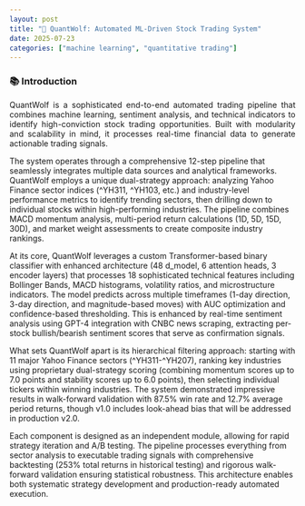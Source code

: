 ```yaml
---
layout: post
title: "🐺 QuantWolf: Automated ML-Driven Stock Trading System"
date: 2025-07-23
categories: ["machine learning", "quantitative trading"]
---
```


### 📚 Introduction
QuantWolf is a sophisticated end-to-end automated trading pipeline that combines machine learning, sentiment analysis, and technical indicators to identify high-conviction stock trading opportunities. Built with modularity and scalability in mind, it processes real-time financial data to generate actionable trading signals.

The system operates through a comprehensive 12-step pipeline that seamlessly integrates multiple data sources and analytical frameworks. QuantWolf employs a unique dual-strategy approach: analyzing Yahoo Finance sector indices (^YH311, ^YH103, etc.) and industry-level performance metrics to identify trending sectors, then drilling down to individual stocks within high-performing industries. The pipeline combines MACD momentum analysis, multi-period return calculations (1D, 5D, 15D, 30D), and market weight assessments to create composite industry rankings.

At its core, QuantWolf leverages a custom Transformer-based binary classifier with enhanced architecture (48 d_model, 6 attention heads, 3 encoder layers) that processes 18 sophisticated technical features including Bollinger Bands, MACD histograms, volatility ratios, and microstructure indicators. The model predicts across multiple timeframes (1-day direction, 3-day direction, and magnitude-based moves) with AUC optimization and confidence-based thresholding. This is enhanced by real-time sentiment analysis using GPT-4 integration with CNBC news scraping, extracting per-stock bullish/bearish sentiment scores that serve as confirmation signals.

What sets QuantWolf apart is its hierarchical filtering approach: starting with 11 major Yahoo Finance sectors (^YH311-^YH207), ranking key industries using proprietary dual-strategy scoring (combining momentum scores up to 7.0 points and stability scores up to 6.0 points), then selecting individual tickers within winning industries. The system demonstrated impressive results in walk-forward validation with 87.5% win rate and 12.7% average period returns, though v1.0 includes look-ahead bias that will be addressed in production v2.0.

Each component is designed as an independent module, allowing for rapid strategy iteration and A/B testing. The pipeline processes everything from sector analysis to executable trading signals with comprehensive backtesting (253% total returns in historical testing) and rigorous walk-forward validation ensuring statistical robustness. This architecture enables both systematic strategy development and production-ready automated execution.
<style>
/* Only justify paragraphs under the Introduction section */
h3 + p, 
.content p {
  text-align: justify !important;
  text-justify: inter-word;
}

### 🚀 Key Highlights

* **Hierarchical Analysis Framework:** Top-down approach from 11 sectors → key industries → individual stocks
  
* **Multi-Modal Signal Fusion:** Combines sentiment (GPT-4), technical (MACD/RSI), and ML predictions
  
* **Custom Scoring Algorithms:** Proprietary industry ranking system with momentum and stability metrics
  
* **Advanced ML Pipeline:** Transformer-based predictions with AUC validation and confidence scoring
  
* **Production-Ready Architecture:** Modular design with comprehensive error handling and logging
  
* **Rigorous Validation:** Walk-forward testing showing 87.5% win rate across multiple time periods
  
* **Smart Risk Management:** Dynamic position sizing with ML signal-weighted allocation strategies

### 🏗️ System Architecture
Pipeline Overview
The QuantWolf system operates through a 12-step modular pipeline:

| Step | Module | Description |
|------|--------|-------------|
| 1 | News Scraping | CNBC financial news scraping using custom scrapers with JSON storage |
| 2 | Sentiment Analysis | GPT-4 sentiment scoring on news articles for stock-specific bullish/bearish signals |
| 3.1 | Sector Performance | Yahoo Finance sector indices analysis (^YH311-^YH207) for 1D, 5D, 15D, 30D returns |
| 3.2 | Industry Analysis | MACD and yield analysis across key industries with market weight calculations |
| 3.3 | Industry Ranking | Proprietary dual-strategy scoring: Short-term (7.0 max) + Long-term (6.0 max) composite scores |
| 4 | Ticker Selection | Individual stock filtering within top-ranked industries using technical indicators |
| 5 | Sentiment Integration | Merge news sentiment scores with technically filtered stock candidates |
| 6 | Technical Validation | MACD, RSI, SMA confirmation signals for final stock selection |
| 7 | ML Signal Generation | Transformer-based predictions (1-day, 3-day, magnitude) with AUC scoring |
| 8 | ML Filtering | Confidence-based filtering using prediction thresholds and signal strength |
| 9 | Signal Fusion | Combine sentiment, technical, and ML signals into composite conviction scores |
| 10 | Smart Allocation | ML signal-weighted position sizing with risk constraints and diversification |
| 11 | Backtesting Engine | Comprehensive performance analysis with Sharpe ratio, drawdown, win rate metrics |
| 12 | Walk-Forward Validation | Time-series simulation to validate strategy robustness and eliminate look-ahead bias |

### 🧠 Technical Innovation

### Proprietary Industry Ranking System

* **Dual-Strategy Scoring:** Short-term momentum (max 7.0) + Long-term stability (max 6.0)
* **Multi-Period Analysis:** 1D, 5D, 15D, 30D return calculations with MACD confirmation
* **Market Weight Integration:** Yahoo Finance industry data with YTD performance metrics
* **Hierarchical Filtering:** Sector → Industry → Individual stock selection process

### 🤖 Machine Learning Architecture

* **Model:** Custom Transformer-based binary classifier (d_model=48, nhead=6, num_layers=3)
* **Features:** 18 sophisticated technical indicators including multi-timeframe momentum, Bollinger Bands position, MACD histogram, volatility ratios, price patterns, volume trends, and market microstructure
* **Multi-Target Predictions:** 1-day direction, 3-day direction, and magnitude-based volatility moves (>1.5σ)
* **Sequence Processing:** 20-day lookback windows with temporal attention mechanisms
* **Confidence Scoring:** AUC-based validation with threshold optimization (0.3-0.8 range)
* **Advanced Training:** Early stopping, learning rate scheduling, weight decay regularization

### 👾 Data Engineering Pipeline

* **Web Scraping:** Custom CNBC news scrapers with JSON data persistence
* **API Integration:** Yahoo Finance sector indices and individual stock data
* **Real-Time Processing:** Automated sentiment analysis with GPT-4 integration
* **Error Handling:** Robust data validation and missing value management
* **Scalable Architecture:** Modular design supporting easy addition of new data sources

### 📊 Risk Management Framework

* **Dynamic Position Sizing:** ML signal-weighted allocation with risk constraints
* **Diversification Controls:** Sector exposure limits and position concentration rules
* **Performance Monitoring:** Real-time drawdown tracking and volatility adjustment
* **Walk-Forward Validation:** Eliminates look-ahead bias through temporal simulation

### 📦 Project Structure 
<pre>
QuantWolf_1.0/
│
├── step1_scraper/
│   ├── scrapers.py
│   └── data/
├── step2_sentiment_analysis/
│   ├── gpt4_analyzer.py
│   └── results/
├── step3_sector_and_stock_filtering/
│   ├── sector_analysis.py
│   ├── industry_ranking.py
│   └── data/
├── step7_match_sentiment_and_ml_score/
├── step8_ml_prediction_filtering/
├── step9_optional_ml_filter/
├── step10_asset_allocation_simulation/
├── step11_backtesting_and_metrics/
├── step12_walkforward_simulation/
├── launcher.py
├── requirements_QuantWolf_demo_1.txt
└── README.md
</pre>
### 📊 Performance Metrics (v1.0 Demo Results)
### Backtesting Performance (2023-01-03 to 2024-12-31)

* **Total Return:** 253.71%
* **Annualized Return:** 88.54%
* **Sharpe Ratio:** 2.17
* **Sortino Ratio:** 3.91
* **Maximum Drawdown:** -27.07%
* **Win Rate:** 52.79%
* **Win/Loss Ratio:** 1.22
* **Alpha vs Benchmark:** +2.46%

### Walk-Forward Validation Results (8 Periods)

* **Simulation Success Rate:** 100% (8/8 periods)
* **Period Win Rate:** 87.5%
* **Average Period Return:** 12.70%
* **Volatility:** 12.90%
* **Best Period:** +27.78%
* **Worst Period:** -10.45%
* **Estimated Annualized Return:** 107.3%

### Individual Stock Performance

* **Best Performer:** OUST (+353.64%)
* **Portfolio Average:** +253.70%
* **Worst Performer:** PLAY (+108.29%)
* **Final Portfolio Value:** $176,853 (from $50,000 initial)

### Technical Performance

* **Pipeline Execution Time:** ~15 minutes end-to-end
* **ML Model Training:** 60 epochs max with early stopping
* **Feature Engineering:** 18 technical indicators with 20-day sequences
* **Data Coverage:** 6 final stocks across multiple sectors and industries


### Note: v1.0 results include look-ahead bias for demonstration purposes. All performance metrics are from backtesting and walk-forward simulation. Production v2.0 will implement strict temporal constraints and live trading validation.

### 📋 Sample Portfolio Output
### Smart Allocation Results
<pre>
🏆 PORTFOLIO ALLOCATION BREAKDOWN:
#1: PSIX    $10,981 (22.0%) | AUC: 0.616 | Excellent | magnitude | Strong
#2: OUST    $10,355 (20.7%) | AUC: 0.597 | Good      | magnitude | Strong  
#3: JHX     $9,810  (19.6%) | AUC: 0.581 | Good      | magnitude | Strong
#4: PLAY    $6,508  (13.0%) | AUC: 0.538 | Fair      | magnitude | Weak
#5: HOOD    $6,478  (13.0%) | AUC: 0.534 | Fair      | 3day      | Weak
#6: NVMI    $5,868  (11.7%) | AUC: 0.513 | Poor      | magnitude | None

💰 ALLOCATION SUMMARY:
- Strong Signals: $31,146 (62.3%) across 3 stocks
- Weak Signals:  $12,986 (26.0%) across 2 stocks  
- Risk-Adjusted: 2 high-risk positions (42.7% capital)
- Expected Alpha: 21.56 points from ML edge
</pre>

### Key Algorithm Features Demonstrated

* **Signal-Weighted Allocation:** Higher AUC scores receive larger allocations
* **Risk Controls:** Maximum 22% single position, diversified across prediction types
* **ML Categories:** Strong signals get 15%+ minimum allocation
* **Prediction Diversity:** Mix of magnitude and 3-day predictions for robustness

### 🛠️ Technical Implementation & Setup
### Core Dependencies

<pre>
# ML & Data Processing
torch>=1.9.0              # Transformer model implementation
pandas>=1.3.0              # Data manipulation
numpy>=1.21.0              # Numerical computing
scikit-learn>=1.0.0        # ML metrics and preprocessing
yfinance>=0.1.70           # Financial data API


# Sentiment Analysis
openai>=0.27.0             # GPT-4 integration
requests>=2.26.0           # Web scraping

# Visualization & Analysis
matplotlib>=3.4.0          # Plotting
seaborn>=0.11.0           # Statistical visualization
</pre>

### ML Feature Engineering Pipeline
<pre>
# 18 Technical Features Used in Transformer Model
feature_names = [
    'Return', 'Momentum', 'RSI', 'Volume_MA',           # Basic momentum
    'Momentum_3', 'Momentum_10', 'Momentum_20',         # Multi-timeframe momentum  
    'BB_position', 'MACD', 'MACD_histogram',           # Bollinger & MACD signals
    'Vol_ratio', 'Price_position',                      # Volatility & price patterns
    'Volume_momentum', 'Price_volume_trend',            # Volume analysis
    'Distance_from_high', 'Distance_from_low',          # Support/resistance
    'Intraday_return', 'Gap'                           # Market microstructure
]

# Transformer Architecture
SEQ_LEN = 20               # 20-day lookback window
d_model = 48               # Embedding dimension
nhead = 6                  # Attention heads
num_layers = 3             # Encoder layers
</pre>

### Smart Allocation Parameters
<pre>
python# Portfolio Configuration
TOTAL_CAPITAL = 50000
MIN_ALLOCATION = 2000      # Minimum position size
MAX_ALLOCATION = 12000     # Maximum position size (24% cap)

# ML Signal Weighting
ML_WEIGHT = 0.6            # ML signal importance
CONFIDENCE_WEIGHT = 0.4    # Confidence score importance
DIVERSIFICATION_BONUS = 0.05 # Prediction type diversity bonus

# Risk Management
MAX_SINGLE_POSITION = 0.25  # 25% position limit
MIN_STRONG_ALLOCATION = 0.15 # 15% minimum for strong signals
</pre>
  
### Backtesting & Validation Setup
<pre>
# Backtesting Parameters
INITIAL_CAPITAL = 50000
REBALANCING_FREQUENCY = "monthly"
TRANSACTION_COST = 0.001   # 0.1% per trade
CASH_THRESHOLD = 0.05      # 5% cash buffer

# Walk-Forward Validation
SIMULATION_PERIODS = 8     # Number of time periods
HOLDING_PERIOD = 30        # Days per simulation
LOOKBACK_WINDOW = 60       # Training data window

# Risk Controls
STOP_LOSS = None           # No stop-loss in v1.0
TAKE_PROFIT = None         # No take-profit in v1.0  
MAX_POSITION_SIZE = 0.3    # 30% maximum position
</pre>

<div align="left">
  <img src="https://github.com/yibowang622/yibowang622.github.io/raw/main/assets/images/2025-07-23-final_equity_curve.png" width="70%">
</div>


### 🔄 Walk-Forward Validation Framework
### Simulation Configuration 
<pre>
# Walk-Forward Simulation Parameters
CURRENT_TICKERS = ["OUST", "HOOD", "PSIX", "JHX", "NVMI", "PLAY"]
TOTAL_CAPITAL = 50000
ALLOCATION_METHOD = "equal"  # Equal weight validation
MIN_ALLOCATION = 1000
MAX_ALLOCATION = 8500

# Validation Setup
SIMULATION_PERIODS = 8         # Number of time periods tested
HOLDING_PERIOD = 30            # Days per simulation
TRANSACTION_COST_PCT = 0.001   # 0.1% per trade
BUFFER_DAYS = 5                # Data availability buffer

# Output Files
WALKFORWARD_RESULTS_FILE = "walkforward_results.csv"
WALKFORWARD_SUMMARY_FILE = "walkforward_summary.json"
EQUITY_CURVE_FILE = "walkforward_equity_curve.csv"
</pre>

### Walk-Forward Validation Results
### Strategy Performance Summary:
<pre>
🎯 WALK-FORWARD VALIDATION RESULTS (8 Periods)
- Total Simulations: 8 | Success Rate: 100%
- Win Rate: 87.5% (7/8 periods profitable)
- Average Period Return: +12.70%
- Total Portfolio Return: +146.2%
- Sharpe Ratio: 0.98 | Volatility: 12.90%

📊 INDIVIDUAL STOCK PERFORMANCE:
- PSIX: +39.47% avg return (best: +104.45%, worst: -3.35%)
- OUST: +17.93% avg return (best: +77.14%, worst: -47.15%)  
- HOOD: +15.86% avg return (best: +56.75%, worst: -14.42%)
- NVMI: +4.07% avg return (best: +26.47%, worst: -11.53%)
- JHX: +0.18% avg return (best: +17.13%, worst: -17.62%)
- PLAY: -1.33% avg return (best: +14.86%, worst: -19.03%)

⏱️ TIMING ANALYSIS:
- Average Holding Period: 29.9 days
- Best Period: +27.78% (2024-05-01 to 2024-05-31)
- Worst Period: -10.45% (2024-04-01 to 2024-05-01)
- Annualized Return Estimate: +107.3%
</pre>

<div align="left">
  <img src="https://github.com/yibowang622/yibowang622.github.io/raw/main/assets/images/2025-07-23-walkforward_performance.png" alt="Walk-Forward Performance Dashboard" width="70%">
</div>

### Key Validation Features

* **Temporal Constraints:** No look-ahead bias in simulation periods
* **Transaction Costs:** 0.1% realistic trading costs included
* **Multiple Timeframes:** 8 different market periods tested
* **Equal Weight Baseline:** Conservative allocation for validation
* **Comprehensive Metrics:** Returns, Sharpe ratio, volatility, win rates
* **Individual Stock Analysis:** Performance breakdown by ticker
* **Visual Dashboard:** Equity curve, return distribution, period analysis

### 🔮 v2.0 Production Roadmap
### 🔍 Smart Signal Selection Enhancements

* **Multi-Criteria Filtering:** Strict temporal alignment of macro (sector), micro (valuation), sentiment, and ML signals
* **Signal Confidence Scoring:** Weighted composite scores when all criteria align vs. partial matches
* **Dynamic Thresholds:** Adaptive filtering based on market volatility and regime detection
* **Signal Decay Models:** Time-weighted importance for news sentiment and technical indicators

### 📈 Advanced Portfolio Management

* **Multi-Period Allocation:** Dynamic rebalancing based on signal strength changes over time
* **Risk-Adjusted Position Sizing:** Volatility-based allocation with correlation adjustments
* **Performance Attribution:** Decompose returns by signal type (sentiment vs ML vs technical)
* **Benchmark Integration:** Real-time comparison against sector ETFs and market indices

### 🧱 Production Architecture Improvements

* **Strict Module Interfaces:** Standardized data contracts between pipeline stages
* **Hot-Swappable Components:** Plugin architecture for ML models, sentiment analyzers, and data sources
* **Data Lineage Tracking:** Full audit trail from raw news to final portfolio decisions
* **Automated Testing:** Unit tests and integration tests for each pipeline module

### ⚠️ Bias Control & Validation

* **Temporal Data Access:** Point-in-time database ensuring no future data leakage
* **News Timestamp Validation:** Strict publication time vs. market close alignment
* **ML Prediction Constraints:** Forward-only feature engineering with proper time splits
* **Walk-Forward Expansion:** Continuous out-of-sample testing with growing training windows

### Infrastructure & Monitoring

* **Automated Pipeline Scheduling:** Daily execution with dependency management
* **Data Quality Monitoring:** Alerts for missing data, API failures, and signal anomalies
* **Performance Tracking:** Live monitoring of signal accuracy and portfolio metrics
* **Configuration Management:** Environment-based settings for development vs production

### ⚠️ Disclaimer
This software is for educational and research purposes only. Past performance does not guarantee future results. Trading involves substantial risk of loss. Please consult with a qualified financial advisor before making investment decisions.
